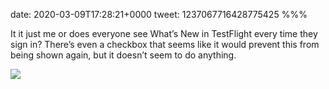 date: 2020-03-09T17:28:21+0000
tweet: 1237067716428775425
%%%

It it just me or does everyone see What’s New in TestFlight every time they sign in? There’s even a checkbox that seems like it would prevent this from being shown again, but it doesn’t seem to do anything.

![](ESryhX_WAAInfO3.jpg)
